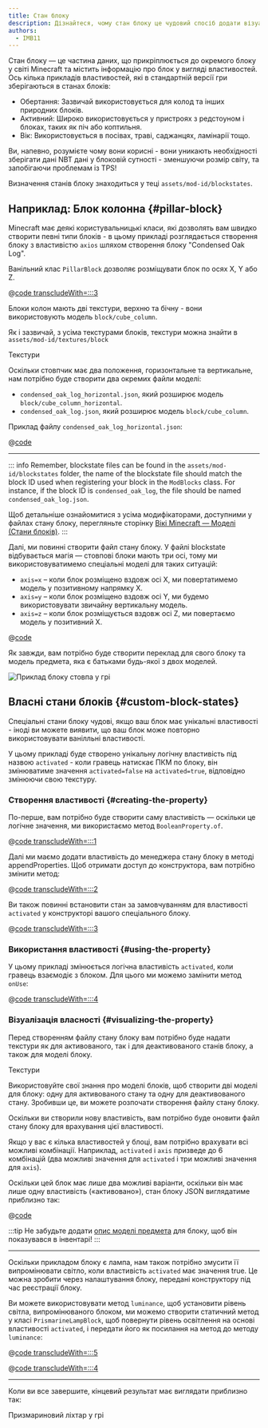```yaml
---
title: Стан блоку
description: Дізнайтеся, чому стан блоку це чудовий спосіб додати візуальну функціональність для ваших блоків.
authors:
  - IMB11
---
```


Стан блоку — це частина даних, що прикріплюється до окремого блоку у світі Minecraft та містить інформацію про блок у вигляді властивостей. Ось кілька прикладів властивостей, які в стандартній версії гри зберігаються в станах блоків:

- Обертання: Зазвичай використовується для колод та інших природних блоків.
- Активний: Широко використовується у пристроях з редстоуном і блоках, таких як піч або коптильня.
- Вік: Використовується в посівах, траві, саджанцях, ламінарії тощо.

Ви, напевно, розумієте чому вони корисні - вони уникають необхідності зберігати дані NBT дані у блоковій сутності - зменшуючи розмір світу, та запобігаючи проблемам із TPS!

Визначення станів блоку знаходиться у теці `assets/mod-id/blockstates`.

## Наприклад: Блок колонна {#pillar-block}

<!-- Note: This example could be used for a custom recipe types guide, a condensor machine block with a custom "Condensing" recipe? -->

Minecraft має деякі користувальницькі класи, які дозволять вам швидко створити певні типи блоків - в цьому прикладі розглядається створення блоку з властивістю `axios` шляхом створення блоку "Condensed Oak Log".

Ванільний клас `PillarBlock` дозволяє розміщувати блок по осях X, Y або Z.

@[code transcludeWith=:::3](@/reference/latest/src/main/java/com/example/docs/block/ModBlocks.java)

Блоки колон мають дві текстури, верхню та бічну - вони використовують модель `block/cube_column`.

Як і зазвичай, з усіма текстурами блоків, текстури можна знайти в `assets/mod-id/textures/block`

<DownloadEntry visualURL="/assets/develop/blocks/blockstates_0_large.png" downloadURL="/assets/develop/blocks/condensed_oak_log_textures.zip">Текстури</DownloadEntry>

Оскільки стовпчик має два положення, горизонтальне та вертикальне, нам потрібно буде створити два окремих файли моделі:

- `condensed_oak_log_horizontal.json`, який розширює модель `block/cube_column_horizontal`.
- `condensed_oak_log.json`, який розширює модель `block/cube_column`.

Приклад файлу `condensed_oak_log_horizontal.json`:

@[code](@/reference/latest/src/main/generated/assets/fabric-docs-reference/models/block/condensed_oak_log_horizontal.json)

---

::: info
Remember, blockstate files can be found in the `assets/mod-id/blockstates` folder, the name of the blockstate file should match the block ID used when registering your block in the `ModBlocks` class. For instance, if the block ID is `condensed_oak_log`, the file should be named `condensed_oak_log.json`.

Щоб детальніше ознайомитися з усіма модифікаторами, доступними у файлах стану блоку, перегляньте сторінку [Вікі Minecraft — Моделі (Стани блоків)](https://minecraft.wiki/w/Tutorials/Models#Block_states).
:::

Далі, ми повинні створити файл стану блоку. У файлі blockstate відбувається магія — стовпові блоки мають три осі, тому ми використовуватимемо спеціальні моделі для таких ситуацій:

- `axis=x` – коли блок розміщено вздовж осі X, ми повертатимемо модель у позитивному напрямку X.
- `axis=y` – коли блок розміщено вздовж осі Y, ми будемо використовувати звичайну вертикальну модель.
- `axis=z` – коли блок розміщується вздовж осі Z, ми повертаємо модель у позитивний X.

@[code](@/reference/latest/src/main/generated/assets/fabric-docs-reference/blockstates/condensed_oak_log.json)

Як завжди, вам потрібно буде створити переклад для свого блоку та модель предмета, яка є батьками будь-якої з двох моделей.

![Приклад блоку стовпа у грі](/assets/develop/blocks/blockstates_1.png)

## Власні стани блоків {#custom-block-states}

Спеціальні стани блоку чудові, якщо ваш блок має унікальні властивості - іноді ви можете виявити, що ваш блок може повторно використовувати ванілльні властивості.

У цьому прикладі буде створено унікальну логічну властивість під назвою `activated` - коли гравець натискає ПКМ по блоку, він змінюватиме значення `activated=false` на `activated=true`, відповідно змінюючи свою текстуру.

### Створення властивості {#creating-the-property}

По-перше, вам потрібно буде створити саму властивість — оскільки це логічне значення, ми використаємо метод `BooleanProperty.of`.

@[code transcludeWith=:::1](@/reference/latest/src/main/java/com/example/docs/block/custom/PrismarineLampBlock.java)

Далі ми маємо додати властивість до менеджера стану блоку в методі appendProperties. Щоб отримати доступ до конструктора, вам потрібно змінити метод:

@[code transcludeWith=:::2](@/reference/latest/src/main/java/com/example/docs/block/custom/PrismarineLampBlock.java)

Ви також повинні встановити стан за замовчуванням для властивості `activated` у конструкторі вашого спеціального блоку.

@[code transcludeWith=:::3](@/reference/latest/src/main/java/com/example/docs/block/custom/PrismarineLampBlock.java)

### Використання властивості {#using-the-property}

У цьому прикладі змінюється логічна властивість `activated`, коли гравець взаємодіє з блоком. Для цього ми можемо замінити метод `onUse`:

@[code transcludeWith=:::4](@/reference/latest/src/main/java/com/example/docs/block/custom/PrismarineLampBlock.java)

### Візуалізація власності {#visualizing-the-property}

Перед створенням файлу стану блоку вам потрібно буде надати текстури як для активованого, так і для деактивованого станів блоку, а також для моделі блоку.

<DownloadEntry visualURL="/assets/develop/blocks/blockstates_2_large.png" downloadURL="/assets/develop/blocks/prismarine_lamp_textures.zip">Текстури</DownloadEntry>

Використовуйте свої знання про моделі блоків, щоб створити дві моделі для блоку: одну для активованого стану та одну для деактивованого стану. Зробивши це, ви можете розпочати створення файлу стану блоку.

Оскільки ви створили нову властивість, вам потрібно буде оновити файл стану блоку для врахування цієї властивості.

Якщо у вас є кілька властивостей у блоці, вам потрібно врахувати всі можливі комбінації. Наприклад, `activated` і `axis` призведе до 6 комбінацій (два можливі значення для `activated` і три можливі значення для `axis`).

Оскільки цей блок має лише два можливі варіанти, оскільки він має лише одну властивість («активовано»), стан блоку JSON виглядатиме приблизно так:

@[code](@/reference/latest/src/main/resources/assets/fabric-docs-reference/blockstates/prismarine_lamp.json)

:::tip
Не забудьте додати [опис моделі предмета](../items/first-item#creating-the-item-model-description) для блоку, щоб він показувався в інвентарі!
:::

---

Оскільки прикладом блоку є лампа, нам також потрібно змусити її випромінювати світло, коли властивість `activated` має значення true. Це можна зробити через налаштування блоку, передані конструктору під час реєстрації блоку.

Ви можете використовувати метод `luminance`, щоб установити рівень світла, випромінюваного блоком, ми можемо створити статичний метод у класі `PrismarineLampBlock`, щоб повернути рівень освітлення на основі властивості `activated`, і передати його як посилання на метод до методу `luminance`:

@[code transcludeWith=:::5](@/reference/latest/src/main/java/com/example/docs/block/custom/PrismarineLampBlock.java)

@[code transcludeWith=:::4](@/reference/latest/src/main/java/com/example/docs/block/ModBlocks.java)

---

<!-- Note: This block can be a great starter for a redstone block interactivity page, maybe triggering the blockstate based on redstone input? -->

Коли ви все завершите, кінцевий результат має виглядати приблизно так:

<VideoPlayer src="/assets/develop/blocks/blockstates_3.webm">Призмариновий ліхтар у грі</VideoPlayer>
